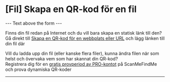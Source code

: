 <h1>[Fil] Skapa en QR-kod för en fil</h1>

--- Text above the form ---

<p class="smfm-static-file-link">Finns din fil redan på Internet och du vill bara skapa en statisk länk till den?<br>
<span class="hint">Gå direkt till <a href="#static:url">Skapa en QR-kod för en webbplats eller URL</a> och lägg länken till din fil där</span></p >

<p class="smfm-static-file-upload">Vill du ladda upp din fil (eller kanske flera filer), kunna ändra filen när som helst och övervaka vem som har skannat din QR-kod?<br>
<span class="hint">Registrera dig för en <a href="#pro">gratis provperiod av PRO-kontot</a> på ScanMeFindMe och prova dynamiska QR-koder</span></p>

----------
